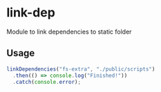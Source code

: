 # link-dep

Module to link dependencies to static folder

## Usage

```jsx
linkDependencies("fs-extra", "./public/scripts")
  .then(() => console.log("Finished!"))
  .catch(console.error);
```
